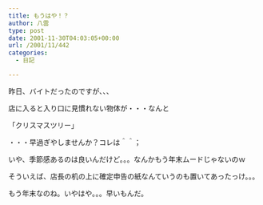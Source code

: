 ```yaml
---
title: もうはや！？
author: 八雲
type: post
date: 2001-11-30T04:03:05+00:00
url: /2001/11/442
categories:
  - 日記

---
```

昨日、バイトだったのですが、、、
  
店に入ると入り口に見慣れない物体が・・・なんと

「クリスマスツリー」

・・・早過ぎやしませんか？コレは＾＾；
  
いや、季節感あるのは良いんだけど。。。なんかもう年末ムードじゃないのｗ
  
そういえば、店長の机の上に確定申告の紙なんていうのも置いてあったっけ。。。
  
もう年末なのね。いやはや。。。早いもんだ。